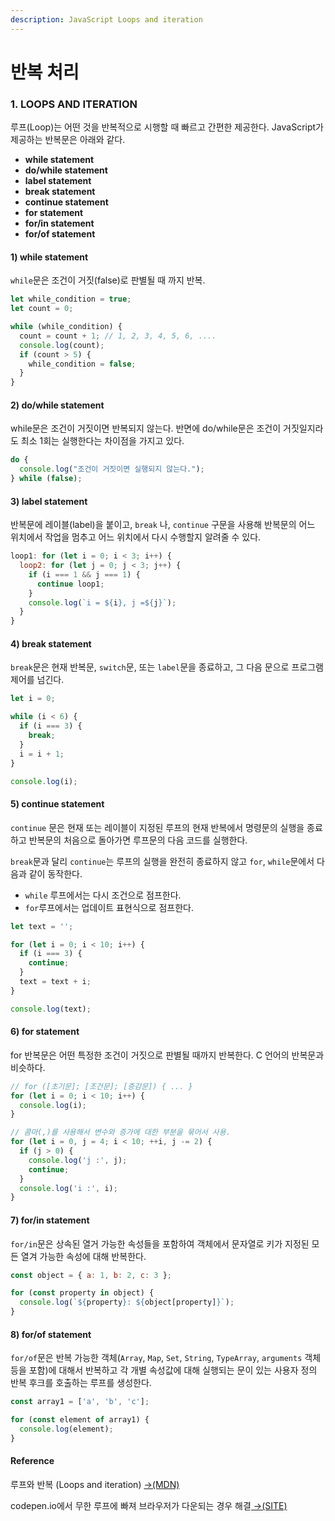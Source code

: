 ```yaml
---
description: JavaScript Loops and iteration
---
```


# 반복 처리

### 1. LOOPS AND ITERATION

루프\(Loop\)는 어떤 것을 반복적으로 시행할 때 빠르고 간편한 제공한다. JavaScript가 제공하는 반복문은 아래와 같다.

* **while statement**
* **do/while statement**
* **label statement**
* **break statement**
* **continue statement**
* **for statement**
* **for/in statement**
* **for/of statement**

#### 1\) while statement

`while`문은 조건이 거짓\(false\)로 판별될 때 까지 반복.

```javascript
let while_condition = true;
let count = 0;

while (while_condition) {
  count = count + 1; // 1, 2, 3, 4, 5, 6, ....
  console.log(count);
  if (count > 5) {
    while_condition = false;
  }
}
```

#### 2\) do/while statement

while문은 조건이 거짓이면 반복되지 않는다. 반면에 do/while문은 조건이 거짓일지라도 최소 1회는 실행한다는 차이점을 가지고 있다.

```javascript
do {
  console.log("조건이 거짓이면 실행되지 않는다.");
} while (false);
```

#### 3\) label statement

반복문에 레이블\(label\)을 붙이고, `break` 나, `continue` 구문을 사용해 반복문의 어느 위치에서 작업을 멈추고 어느 위치에서 다시 수행할지 알려줄 수 있다.

```javascript
loop1: for (let i = 0; i < 3; i++) {
  loop2: for (let j = 0; j < 3; j++) {
    if (i === 1 && j === 1) {
      continue loop1;
    }
    console.log(`i = ${i}, j =${j}`);
  }
}

```

####  4\) break statement

 `break`문은 현재 반복문, `switch`문, 또는 `label`문을 종료하고, 그 다음 문으로 프로그램 제어를 넘긴다.

```javascript
let i = 0;

while (i < 6) {
  if (i === 3) {
    break;
  }
  i = i + 1;
}

console.log(i);
```

#### 5\) continue **statement**

`continue` 문은 현재 또는 레이블이 지정된 루프의 현재 반복에서 명령문의 실행을 종료하고 반복문의 처음으로 돌아가면 루프문의 다음 코드를 실행한다. 

`break`문과 달리 `continue`는 루프의 실행을 완전히 종료하지 않고 `for`, `while`문에서 다음과 같이 동작한다.

* `while` 루프에서는 다시 조건으로 점프한다.
* `for`루프에서는 업데이트 표현식으로 점프한다.

```javascript
let text = '';

for (let i = 0; i < 10; i++) {
  if (i === 3) {
    continue;
  }
  text = text + i;
}

console.log(text);
```

#### 6\) for statement

for 반복문은 어떤 특정한 조건이 거짓으로 판별될 때까지 반복한다. C 언어의 반복문과 비슷하다.

```javascript
// for ([초기문]; [조건문]; [증감문]) { ... }
for (let i = 0; i < 10; i++) {
  console.log(i);
}

// 콤마(,)를 사용해서 변수와 증가에 대한 부분을 묶어서 사용.
for (let i = 0, j = 4; i < 10; ++i, j -= 2) {
  if (j > 0) {
    console.log('j :', j);
    continue;
  }
  console.log('i :', i);
}
```

#### 7\) for/in statement

`for/in`문은 상속된 열거 가능한 속성들을 포함하여 객체에서 문자열로 키가 지정된 모든 열겨 가능한 속성에 대해 반복한다.

```javascript
const object = { a: 1, b: 2, c: 3 };

for (const property in object) {
  console.log(`${property}: ${object[property]}`);
}
```

#### 8\) for/of statement

`for/of`문은 반복 가능한 객체\(`Array`, `Map`, `Set`, `String`, `TypeArray`, `arguments` 객체 등을 포함\)에 대해서 반복하고 각 개별 속성값에 대해 실행되는 문이 있는 사용자 정의 반복 후크를 호출하는 루프를 생성한다.

```javascript
const array1 = ['a', 'b', 'c'];

for (const element of array1) {
  console.log(element);
}
```

#### Reference

루프와 반복 \(Loops and iteration\) [→\(MDN\)](https://developer.mozilla.org/ko/docs/Web/JavaScript/Guide/Loops_and_iteration)

codepen.io에서 무한 루프에 빠져 브라우저가 다운되는 경우 해결[ →\(SITE\)](https://blog.codepen.io/documentation/features/turn-off-javascript-in-previews/)

